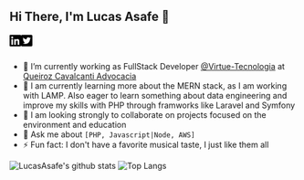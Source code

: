 ## Hi There, I'm Lucas Asafe 👋

<a href="https://www.linkedin.com/in/lucasasafe/">
  <img align="left" alt="Lucas Asafe | Linkedin" width="20px" src="https://raw.githubusercontent.com/lucasasafe/lucasasafe/master/icons/linkedin-brands.svg" />
</a>
<a href="https://twitter.com/Lucas_Asafe1">
  <img align="left" alt="Lucas Asafe | Twitter" width="20px" src="https://raw.githubusercontent.com/lucasasafe/lucasasafe/master/icons/twitter-square-brands.svg" />
</a>

<br />
<br />

- 🔭 I’m currently working as FullStack Developer [@Virtue-Tecnologia](https://github.com/virtuetecnologia) at [Queiroz Cavalcanti Advocacia](https://github.com/Queiroz-Cavalcanti-Advocacia)
- 🌱 I am currently learning more about the MERN stack, as I am working with LAMP. Also eager to learn something about data engineering and improve my skills with PHP through framworks like Laravel and Symfony
- 👯 I am looking strongly to collaborate on projects focused on the environment and education
- 💬 Ask me about `[PHP, Javascript|Node, AWS]` 
- ⚡ Fun fact: I don't have a favorite musical taste, I just like them all

![LucasAsafe's github stats](https://github-readme-stats.vercel.app/api?username=LucasAsafe&hide=contribs,issues) ![Top Langs](https://github-readme-stats.vercel.app/api/top-langs/?username=LucasAsafe&layout=compact)




